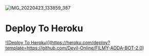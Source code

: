 ![IMG_20220423_133859_387](https://user-images.githubusercontent.com/104246263/164934521-4667e98e-ca18-417a-a661-eb0ba12b75c9.jpg)

</p>

# Deploy To Heroku 
[!(Deploy To Heroku)](https://www.herokucdn.com/deploy/button.svg)](https://heroku.com/deploy?template=https://github.com/Devil-Online/FILMY-ADDA-BOT-2.0)






















